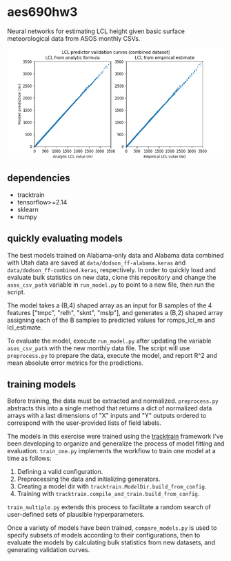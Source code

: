 # aes690hw3

Neural networks for estimating LCL height given basic surface
meteorological data from ASOS monthly CSVs.

<p align="center">
  <img height="256" src="https://github.com/Mitchell-D/aes690hw3/blob/main/report/figs/val_ff-combined-01_combined.png" />
</p>

## dependencies

 - tracktrain
 - tensorflow>=2.14
 - sklearn
 - numpy

## quickly evaluating models

The best models trained on Alabama-only data and Alabama data
combined with Utah data are saved at `data/dodson_ff-alabama.keras`
and `data/dodson_ff-combined.keras`, respectively. In order to
quickly load and evaluate bulk statistics on new data, clone this
repository and change the `asos_csv_path` variable in `run_model.py`
to point to a new file, then run the script.

The model takes a (B,4) shaped array as an input for B samples of the
4 features ["tmpc", "relh", "sknt", "mslp"], and generates a (B,2)
shaped array assigning each of the B samples to predicted values for
romps\_lcl\_m and lcl\_estimate.

To evaluate the model, execute `run_model.py` after updating the
variable `asos_csv_path` with the new monthly data file. The script
will use `preprocess.py` to prepare the data, execute the model,
and report R^2 and mean absolute error metrics for the predictions.

## training models

Before training, the data must be extracted and normalized.
`preprocess.py` abstracts this into a single method that returns a
dict of normalized data arrays with a last dimensions of "X" inputs
and "Y" outputs ordered to correspond with the user-provided lists of
field labels.

The models in this exercise were trained using the [tracktrain][1]
framework I've been developing to organize and generalize the process
of model fitting and evaluation. `train_one.py` implements the
workflow to train one model at a time as follows:

1. Defining a valid configuration.
2. Preprocessing the data and initializing generators.
4. Creating a model dir with `tracktrain.ModelDir.build_from_config`.
5. Training with `tracktrain.compile_and_train.build_from_config`.

`train_multiple.py` extends this process to facilitate a random
search of user-defined sets of plausible hyperparameters.

Once a variety of models have been trained, `compare_models.py` is
used to specify subsets of models according to their configurations,
then to evaluate the models by calculating bulk statistics from new
datasets, and generating validation curves.


[1]:https://github.com/Mitchell-D/tracktrain
